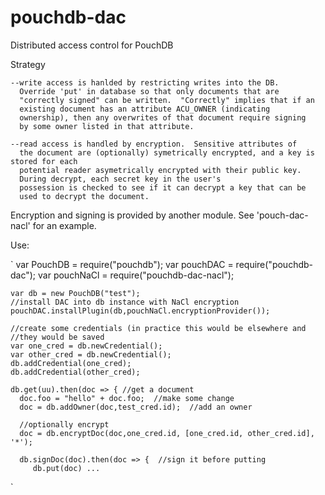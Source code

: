 # pouchdb-dac
Distributed access control for PouchDB

Strategy

    --write access is hanlded by restricting writes into the DB.
      Override 'put' in database so that only documents that are
      "correctly signed" can be written.  "Correctly" implies that if an
      existing document has an attribute ACU_OWNER (indicating
      ownership), then any overwrites of that document require signing
      by some owner listed in that attribute.

    --read access is handled by encryption.  Sensitive attributes of
      the document are (optionally) symetrically encrypted, and a key is stored for each
      potential reader asymetrically encrypted with their public key.
      During decrypt, each secret key in the user's
      possession is checked to see if it can decrypt a key that can be
      used to decrypt the document.

Encryption and signing is provided by another module.  See
'pouch-dac-nacl' for an example.

Use:

`
    var PouchDB = require("pouchdb");
    var pouchDAC = require("pouchdb-dac");
    var pouchNaCl = require("pouchdb-dac-nacl");

    var db = new PouchDB("test");
    //install DAC into db instance with NaCl encryption
    pouchDAC.installPlugin(db,pouchNaCl.encryptionProvider());

    //create some credentials (in practice this would be elsewhere and
    //they would be saved
    var one_cred = db.newCredential(); 
    var other_cred = db.newCredential(); 
    db.addCredential(one_cred);
    db.addCredential(other_cred);

    db.get(uu).then(doc => { //get a document
      doc.foo = "hello" + doc.foo;  //make some change
      doc = db.addOwner(doc,test_cred.id);  //add an owner

      //optionally encrypt
      doc = db.encryptDoc(doc,one_cred.id, [one_cred.id, other_cred.id], '*');
      
      db.signDoc(doc).then(doc => {  //sign it before putting
         db.put(doc) ...
`

